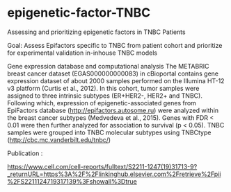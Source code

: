 # epigenetic-factor-TNBC
Assessing and prioritizing epigenetic factors in TNBC Patients 

Goal: Assess Epifactors specific to TNBC from patient cohort and prioritize for experimental validation in-inhouse TNBC models

Gene expression database and computational analysis
The METABRIC breast cancer dataset (EGAS000000000083) in cBioportal contains gene expression dataset of about 2000 samples performed on the Illumina HT-12 v3 platform (Curtis et al., 2012). In this cohort, tumor samples were assigned to three intrinsic subtypes (ER+HER2-, HER2+ and TNBC). Following which, expression of epigenetic-associated genes from EpiFactors database (http://epifactors.autosome.ru) were analyzed within the breast cancer subtypes (Medvedeva et al., 2015). Genes with FDR < 0.01 were then further analyzed for association to survival (p < 0.05). TNBC samples were grouped into TNBC molecular subtypes using TNBCtype (http://cbc.mc.vanderbilt.edu/tnbc/)

Publication :

https://www.cell.com/cell-reports/fulltext/S2211-1247(19)31713-9?_returnURL=https%3A%2F%2Flinkinghub.elsevier.com%2Fretrieve%2Fpii%2FS2211124719317139%3Fshowall%3Dtrue
